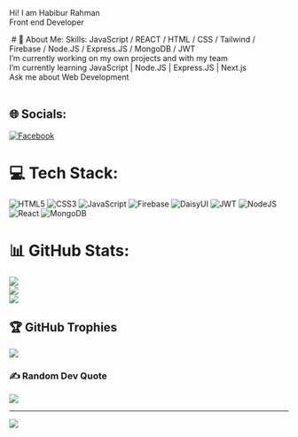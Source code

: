 Hi! I am Habibur Rahman
<br>
Front end Developer

<img src="https://i.ibb.co/mTSvJ0J/White-Blue-and-Green-Simple-Cross-Illustration-Health-Facebook-Cover.jpg" alt="" />
# 💫 About Me:
Skills: JavaScript / REACT / HTML / CSS / Tailwind / Firebase / Node.JS / Express.JS / MongoDB / JWT<br>I’m currently working on my own projects and with my team<br>I’m currently learning JavaScript | Node.JS | Express.JS | Next.js<br>Ask me about Web Development<br><br>


## 🌐 Socials:
[![Facebook](https://img.shields.io/badge/Facebook-%231877F2.svg?logo=Facebook&logoColor=white)](https://facebook.com/netmaster.habib) 

# 💻 Tech Stack:
![HTML5](https://img.shields.io/badge/html5-%23E34F26.svg?style=for-the-badge&logo=html5&logoColor=white) ![CSS3](https://img.shields.io/badge/css3-%231572B6.svg?style=for-the-badge&logo=css3&logoColor=white) ![JavaScript](https://img.shields.io/badge/javascript-%23323330.svg?style=for-the-badge&logo=javascript&logoColor=%23F7DF1E) ![Firebase](https://img.shields.io/badge/firebase-%23039BE5.svg?style=for-the-badge&logo=firebase) ![DaisyUI](https://img.shields.io/badge/daisyui-5A0EF8?style=for-the-badge&logo=daisyui&logoColor=white) ![JWT](https://img.shields.io/badge/JWT-black?style=for-the-badge&logo=JSON%20web%20tokens) ![NodeJS](https://img.shields.io/badge/node.js-6DA55F?style=for-the-badge&logo=node.js&logoColor=white) ![React](https://img.shields.io/badge/react-%2320232a.svg?style=for-the-badge&logo=react&logoColor=%2361DAFB) ![MongoDB](https://img.shields.io/badge/MongoDB-%234ea94b.svg?style=for-the-badge&logo=mongodb&logoColor=white)
# 📊 GitHub Stats:
![](https://github-readme-stats.vercel.app/api?username=netmasternr&theme=react&hide_border=false&include_all_commits=false&count_private=false)<br/>
![](https://github-readme-streak-stats.herokuapp.com/?user=netmasternr&theme=react&hide_border=false)<br/>
![](https://github-readme-stats.vercel.app/api/top-langs/?username=netmasternr&theme=react&hide_border=false&include_all_commits=false&count_private=false&layout=compact)

## 🏆 GitHub Trophies
![](https://github-profile-trophy.vercel.app/?username=netmasternr&theme=radical&no-frame=false&no-bg=true&margin-w=4)

### ✍️ Random Dev Quote
![](https://quotes-github-readme.vercel.app/api?type=horizontal&theme=radical)

---
[![](https://visitcount.itsvg.in/api?id=netmasternr&icon=0&color=0)](https://visitcount.itsvg.in)

<!-- Proudly created with GPRM ( https://gprm.itsvg.in ) -->
